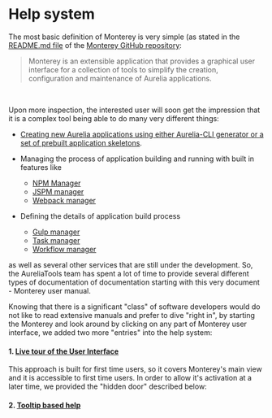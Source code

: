 # Help system

The most basic definition of Monterey is very simple (as stated in the [README.md file](https://github.com/monterey-framework/monterey/blob/master/README.md) of the [Monterey GitHub repository](https://github.com/monterey-framework/monterey): 

> Monterey is an extensible application that provides a graphical user interface for a collection of tools to simplify the creation, configuration and maintenance of Aurelia applications.
<br>

Upon more inspection, the interested user will soon get the impression that it is a complex tool being able to do many very different things:

- [Creating new Aurelia applications using either Aurelia-CLI generator or a set of prebuilt application skeletons](./content/creating_new_application.html).

- Managing the process of application building and running with built in features like
  - [NPM Manager](./content/features/npm_manager.html)
  - [JSPM manager](./content/features/jspm_manager.html)
  - [Webpack manager](./content/features/webpack.html)


- Defining the details of application build process
  - [Gulp manager]()
  - [Task manager]()
  - [Workflow manager]()

as well as several other services that are still under the development. So, the AureliaTools team has spent a lot of time to provide several different types of documentation of documentation starting with this very document - Monterey user manual.

Knowing that there is a significant "class" of software developers would do not like to read extensive manuals and prefer to dive "right in", by starting the Monterey and look around by clicking on any part of Monterey user interface, we added two more "entries" into the help system:

#### 1. [Live tour of the User Interface](./content/online_help/live_tour.html)
This approach is built for first time users, so it covers Monterey's main view and it is accessible to first time users. In order to allow it's activation at a later time, we provided the "hidden door" described below:




#### 2. [Tooltip based help]()








